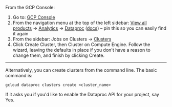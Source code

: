 From the GCP Console:
1. Go to: [GCP Console](https://console.cloud.google.com)
2. From the navigation menu at the top of the left sidebar: [View all products](https://console.cloud.google.com/products) -> [Analytics](https://console.cloud.google.com/products#analytics) -> [Dataproc](https://console.cloud.google.com/dataproc) ([docs](https://cloud.google.com/dataproc/docs)) – pin this so you can easily find it again
4. From the sidebar: Jobs on Clusters -> [Clusters](https://console.cloud.google.com/dataproc/clusters)
5. Click Create Cluster, then Cluster on Compute Engine. Follow the wizard, leaving the defaults in place if you don't have a reason to change them, and finish by clicking Create.

---

Alternatively, you can create clusters from the command line. The basic command is:
```
gcloud dataproc clusters create <cluster_name>
```

If it asks you if you'd like to enable the Dataproc API for your project, say Yes.